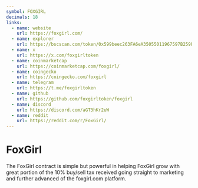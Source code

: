 ```yaml
---
symbol: FOXGIRL
decimals: 18
links:
  - name: website
    url: https://foxgirl.com/
  - name: explorer
    url: https://bscscan.com/token/0x599beec263FA6eA35055011967597B259FC012A4
  - name: x
    url: https://x.com/foxgirltoken
  - name: coinmarketcap
    url: https://coinmarketcap.com/foxgirl/
  - name: coingecko
    url: https://coingecko.com/foxgirl
  - name: telegram
    url: https://t.me/foxgirltoken
  - name: github
    url: https://github.com/foxgirltoken/foxgirl
  - name: discord
    url: https://discord.com/aGT3hKr2uW
  - name: reddit
    url: https://reddit.com/r/FoxGirl/
---
```


# FoxGirl

The FoxGirl contract is simple but powerful in helping FoxGirl grow with great portion of the 10% buy/sell tax received going straight to marketing and further advanced of the foxgirl.com platform.
